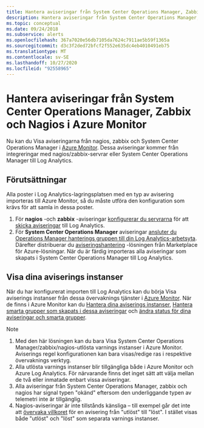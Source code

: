 ```yaml
---
title: Hantera aviseringar från System Center Operations Manager, Zabbix och Nagios i Azure Monitor
description: Hantera aviseringar från System Center Operations Manager, Zabbix och Nagios i Azure Monitor
ms.topic: conceptual
ms.date: 09/24/2018
ms.subservice: alerts
ms.openlocfilehash: 367a7020e56db7105da7624c7911ae5b59f1365a
ms.sourcegitcommit: d3c3f2ded72bfcf2f552e635dc4eb4010491eb75
ms.translationtype: MT
ms.contentlocale: sv-SE
ms.lasthandoff: 10/27/2020
ms.locfileid: "92558965"
---
```

# <a name="manage-alerts-from-system-center-operations-manager-zabbix-and-nagios-in-azure-monitor"></a>Hantera aviseringar från System Center Operations Manager, Zabbix och Nagios i Azure Monitor

Nu kan du Visa aviseringarna från nagios, zabbix och System Center Operations Manager i [Azure Monitor](./alerts-overview.md). Dessa aviseringar kommer från integreringar med nagios/zabbix-servrar eller System Center Operations Manager till Log Analytics. 

## <a name="prerequisites"></a>Förutsättningar
Alla poster i Log Analytics-lagringsplatsen med en typ av avisering importeras till Azure Monitor, så du måste utföra den konfiguration som krävs för att samla in dessa poster.
1. För **nagios** -och **zabbix** -aviseringar [konfigurerar du servrarna](../learn/quick-collect-linux-computer.md) för att [skicka aviseringar](./data-sources-custom-logs.md?toc=/azure/azure-monitor/toc.json) till Log Analytics.
1. För **System Center Operations Manager** aviseringar [ansluter du Operations Manager hanterings gruppen till din Log Analytics-arbetsyta](./om-agents.md). Därefter distribuerar du [aviseringshantering](./alert-management-solution.md) -lösningen från Marketplace för Azure-lösningar. När du är färdig importeras alla aviseringar som skapats i System Center Operations Manager till Log Analytics.

## <a name="view-your-alert-instances"></a>Visa dina aviserings instanser
När du har konfigurerat importen till Log Analytics kan du börja Visa aviserings instanser från dessa övervaknings tjänster i [Azure Monitor](./alerts-overview.md). När de finns i Azure Monitor kan du [Hantera dina aviserings instanser](./alerts-managing-alert-instances.md?toc=%252fazure%252fazure-monitor%252ftoc.json), [Hantera smarta grupper som skapats i dessa aviseringar](./alerts-managing-smart-groups.md?toc=%252fazure%252fazure-monitor%252ftoc.json) och [ändra status för dina aviseringar och smarta grupper](./alerts-managing-alert-states.md?toc=%252fazure%252fazure-monitor%252ftoc.json).

> [!NOTE]
>  1. Med den här lösningen kan du bara Visa System Center Operations Manager/zabbix/nagios-utlösta varnings instanser i Azure Monitor. Aviserings regel konfigurationen kan bara visas/redige ras i respektive övervaknings verktyg. 
>  1. Alla utlösta varnings instanser blir tillgängliga både i Azure Monitor och Azure Log Analytics. För närvarande finns det inget sätt att välja mellan de två eller inmatade enbart vissa aviseringar.
>  1. Alla aviseringar från System Center Operations Manager, zabbix och nagios har signal typen "okänd" eftersom den underliggande typen av telemetri inte är tillgänglig.
>  1. Nagios-aviseringar är inte tillstånds känsliga – till exempel går det inte att [övervaka villkoret](./alerts-overview.md) för en avisering från "utlöst" till "löst". I stället visas både "utlöst" och "löst" som separata varnings instanser.